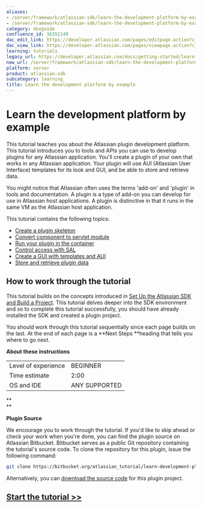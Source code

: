 ```yaml
---
aliases:
- /server/framework/atlassian-sdk/learn-the-development-platform-by-example-16352140.html
- /server/framework/atlassian-sdk/learn-the-development-platform-by-example-16352140.md
category: devguide
confluence_id: 16352140
dac_edit_link: https://developer.atlassian.com/pages/editpage.action?cjm=wozere&pageId=16352140
dac_view_link: https://developer.atlassian.com/pages/viewpage.action?cjm=wozere&pageId=16352140
learning: tutorials
legacy_url: https://developer.atlassian.com/docs/getting-started/learn-the-development-platform-by-example
new_url: /server/framework/atlassian-sdk/learn-the-development-platform-by-example
platform: server
product: atlassian-sdk
subcategory: learning
title: Learn the development platform by example
---
```

# Learn the development platform by example

This tutorial teaches you about the Atlassian plugin development platform. This tutorial introduces you to tools and APIs you can use to develop plugins for any Atlassian application. You'll create a plugin of your own that works in any Atlassian application. Your plugin will use AUI (Atlassian User Interface) templates for its look and GUI, and be able to store and retrieve data. 

You might notice that Atlassian often uses the terms 'add-on' and 'plugin' in tools and documentation. A plugin is a type of add-on you can develop for use in Atlassian host applications. A plugin is distinctive in that it runs in the same VM as the Atlassian host application.

This tutorial contains the following topics: 

-   [Create a plugin skeleton](/server/framework/atlassian-sdk/create-a-plugin-skeleton)
-   [Convert component to servlet module](/server/framework/atlassian-sdk/convert-component-to-servlet-module)
-   [Run your plugin in the container](/server/framework/atlassian-sdk/run-your-plugin-in-the-container)
-   [Control access with SAL](/server/framework/atlassian-sdk/control-access-with-sal)
-   [Create a GUI with templates and AUI](/server/framework/atlassian-sdk/create-a-gui-with-templates-and-aui)
-   [Store and retrieve plugin data](/server/framework/atlassian-sdk/store-and-retrieve-plugin-data)

## How to work through the tutorial

This tutorial builds on the concepts introduced in [Set Up the Atlassian SDK and Build a Project](https://developer.atlassian.com/display/DOCS/Set+up+the+Atlassian+Plugin+SDK+and+Build+a+Project). This tutorial delves deeper into the SDK environment and so to complete this tutorial successfully, you should have already installed the SDK and created a plugin project. 

You should work through this tutorial sequentially since each page builds on the last. At the end of each page is a **Next Steps **heading that tells you where to go next.

**About these instructions**

|                     |               |
|---------------------|---------------|
| Level of experience | BEGINNER      |
| Time estimate       | 2:00          |
| OS and IDE          | ANY SUPPORTED |

**  
**

**Plugin Source**

We encourage you to work through the tutorial. If you'd like to skip ahead or check your work when you're done, you can find the plugin source on Atlassian Bitbucket. Bitbucket serves as a public Git repository containing the tutorial's source code. To clone the repository for this plugin, issue the following command: 

``` bash
git clone https://bitbucket.org/atlassian_tutorial/learn-development-platform-by-example-plugin-tutorial.git
```

Alternatively, you can <a href="https://bitbucket.org/atlassian_tutorial/learn-development-platform-by-example-plugin-tutorial/get/master.zip" class="external-link">download the source code</a> for this plugin project.

## [Start the tutorial &gt;&gt;](/server/framework/atlassian-sdk/create-a-plugin-skeleton) 

##






























































































































































































































































































































































































































































































